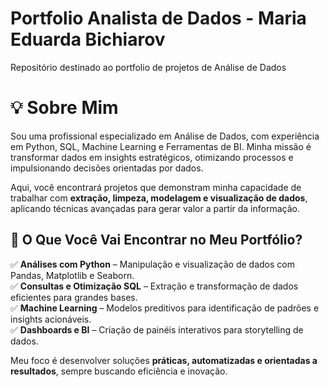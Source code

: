 # Portfolio Analista de Dados - Maria Eduarda Bichiarov
Repositório destinado ao portfolio de projetos de Análise de Dados

# 💡 Sobre Mim  

Sou uma profissional especializado em Análise de Dados, com experiência em Python, SQL, Machine Learning e Ferramentas de BI. Minha missão é transformar dados em insights estratégicos, otimizando processos e impulsionando decisões orientadas por dados.

Aqui, você encontrará projetos que demonstram minha capacidade de trabalhar com **extração, limpeza, modelagem e visualização de dados**, aplicando técnicas avançadas para gerar valor a partir da informação.  

## 🚀 O Que Você Vai Encontrar no Meu Portfólio?  

✅ **Análises com Python** – Manipulação e visualização de dados com Pandas, Matplotlib e Seaborn.  
✅ **Consultas e Otimização SQL** – Extração e transformação de dados eficientes para grandes bases.  
✅ **Machine Learning** – Modelos preditivos para identificação de padrões e insights acionáveis.  
✅ **Dashboards e BI** – Criação de painéis interativos para storytelling de dados.  

Meu foco é desenvolver soluções **práticas, automatizadas e orientadas a resultados**, sempre buscando eficiência e inovação.  


